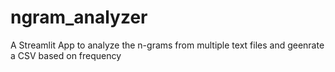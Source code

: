 # ngram_analyzer
A Streamlit App to analyze the n-grams from multiple text files and geenrate a CSV based on frequency
